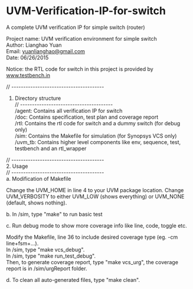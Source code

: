 # UVM-Verification-IP-for-switch  
A complete UVM verification IP for simple switch (router)  

Project name: UVM verification environment for simple switch    
Author: Lianghao Yuan   
Email: yuanlianghao@gmail.com   
Date: 06/26/2015  

Notice: the RTL code for switch in this project is provided by  
www.testbench.in

// ---------------------------------------                                             
1. Directory structure        
// ---------------------------------------                                
/agent:      Contains all verification IP for switch   
/doc:        Contains specification, test plan and coverage report  
/rtl:        Contains the rtl code for switch and a dummy switch (for debug only)  
/sim:        Contains the Makefile for simulation (for Synopsys VCS only)   
/uvm_tb:     Contains higher level components like env, sequence, test, testbench and an rtl_wrapper   

// ---------------------------------------                    
2. Usage                   
// ---------------------------------------   
a. Modification of Makefile

Change the UVM_HOME in line 4 to your UVM package location. 
Change UVM_VERBOSITY to either UVM_LOW (shows everything) or UVM_NONE (default, shows nothing). 

b. In /sim, type "make" to run basic test 

c. Run debug mode to show more coverage info like line, code, toggle etc. 
  
Modify the Makefile, line 36 to include desired coverage type (eg. -cm line+fsm+...).     
In /sim, type "make vcs_debug".      
In /sim, type "make run_test_debug".    
Then, to generate coverage report, type "make vcs_urg", the coverage report is in /sim/urgReport folder. 

d. To clean all auto-generated files, type "make clean".  

